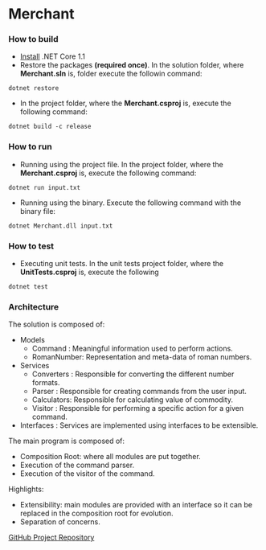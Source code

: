 # Merchant

### How to build

* [Install](https://www.microsoft.com/net/download/core#/current) .NET Core 1.1 
* Restore the packages **(required once)**. In the solution folder, where **Merchant.sln** is, folder execute the followin command:

```
dotnet restore
```

* In the project folder, where the **Merchant.csproj** is, execute the following command: 

```
dotnet build -c release
```
### How to run

* Running using the project file. In the project folder, where the **Merchant.csproj** is, execute the following command: 

```
dotnet run input.txt
```

* Running using the binary. Execute the following command with the binary file:

```
dotnet Merchant.dll input.txt
```
### How to test

* Executing unit tests. In the unit tests project folder, where the **UnitTests.csproj** is, execute the following

```
dotnet test
```

### Architecture

The solution is composed of:

* Models
    * Command    : Meaningful information used to perform actions.
    * RomanNumber: Representation and meta-data of roman numbers.
* Services
    * Converters : Responsible for converting the different number formats.
    * Parser     : Responsible for creating commands from the user input.
    * Calculators: Responsible for calculating value of commodity.
    * Visitor    : Responsible for performing a specific action for a given command.
* Interfaces     : Services are implemented using interfaces to be extensible.

The main program is composed of:

* Composition Root: where all modules are put together.
* Execution of the command parser.
* Execution of the visitor of the command.

Highlights:
* Extensibility: main modules are provided with an interface so it can be replaced in the composition root for evolution.
* Separation of concerns.

[GitHub Project Repository](https://github.com/mstama/Merchant)